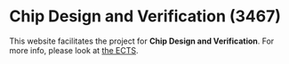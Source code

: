 # Chip Design and Verification (3467)

This website facilitates the project for **Chip Design and Verification**. For more info, please look at [the ECTS](https://studiegidswww.uhasselt.be/opleidingsonderdeel.aspx?a=2023&i=3467&n=4&t=04).